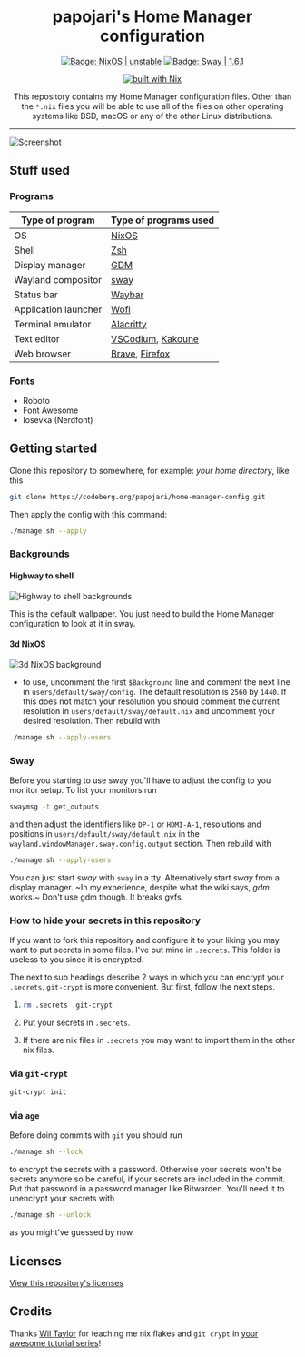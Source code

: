 <div align="center">

<h1>papojari's Home Manager configuration</h1>

<p>
  <a href="https://nixos.org/"><img src="https://img.shields.io/badge/NixOS-unstable-blue.svg?style=flat&logo=NixOS&logoColor=white" alt="Badge: NixOS | unstable"/></a>
  <a href="https://swaywm.org/"><img src="https://img.shields.io/badge/Sway-1.6.1-yellowgreen" alt="Badge: Sway | 1.6.1"/></a>

[![built with Nix](https://builtwithnix.org/badge.svg)](https://builtwithnix.org)

This repository contains my Home Manager configuration files. Other than the `*.nix` files you will be able to use all of the files on other operating systems like BSD, macOS or any of the other Linux distributions.

</div>

---

![Screenshot](screenshot.webp)

## Stuff used

### Programs

| Type of program      | Type of programs used                                                              |
| -------------------- | ---------------------------------------------------------------------------------- |
| OS                   | [NixOS](https://nixos.org/)                                                        |
| Shell                | [Zsh](https://en.wikipedia.org/wiki/Z_shell/)                                      |
| Display manager      | [GDM](https://wiki.archlinux.org/title/GDM/)                                       |
| Wayland compositor   | [sway](https://swaywm.org/)                                                        |
| Status bar           | [Waybar](https://github.com/Alexays/Waybar/)                                       |
| Application launcher | [Wofi](https://hg.sr.ht/~scoopta/wofi/)                                            |
| Terminal emulator    | [Alacritty](https://github.com/alacritty/alacritty/)                               |
| Text editor          | [VSCodium](https://vscodium.com/), [Kakoune](https://kakoune.org/)                 |
| Web browser          | [Brave](https://brave.com/), [Firefox](https://www.mozilla.org/en-US/firefox/new/) |

### Fonts

- Roboto
- Font Awesome
- Iosevka (Nerdfont)

## Getting started

Clone this repository to somewhere, for example: *your home directory*, like this

```bash
git clone https://codeberg.org/papojari/home-manager-config.git
```

Then apply the config with this command:

```bash
./manage.sh --apply
```

### Backgrounds

#### Highway to shell

![Highway to shell backgrounds](https://codeberg.org/papojari/nixos-config/raw/branch/main/backgrounds/HighwayToShell.png)

This is the default wallpaper. You just need to build the Home Manager configuration to look at it in sway.

#### 3d NixOS

![3d NixOS background](https://raw.githubusercontent.com/papojari/nixos-artwork/master/wallpapers/nix-wallpaper-3d-showcase-1920x1080.png)

- to use, uncomment the first `$Background` line and comment the next line in `users/default/sway/config`. The default resolution is `2560` by `1440`. If this does not match your resolution you should comment the current resolution in `users/default/sway/default.nix` and uncomment your desired resolution. Then rebuild with

```bash
./manage.sh --apply-users
```

### Sway

Before you starting to use sway you'll have to adjust the config to you monitor setup. To list your monitors run
```bash
swaymsg -t get_outputs
```
and then adjust the identifiers like `DP-1` or `HDMI-A-1`, resolutions and positions in `users/default/sway/default.nix` in the `wayland.windowManager.sway.config.output` section. Then rebuild with

```bash
./manage.sh --apply-users
```

You can just start *sway* with `sway` in a tty. Alternatively start *sway* from a display manager. ~In my experience, despite what the wiki says, *gdm* works.~ Don't use gdm though. It breaks gvfs.

### How to hide your secrets in this repository

If you want to fork this repository and configure it to your liking you may want to put secrets in some files. I've put mine in `.secrets`. This folder is useless to you since it is encrypted.

The next to sub headings describe 2 ways in which you can encrypt your `.secrets`. `git-crypt` is more convenient. But first, follow the next steps.

1. ```bash
   rm .secrets .git-crypt
   ```

2. Put your secrets in `.secrets`.

3. If there are nix files in `.secrets` you may want to import them in the other nix files.

### via `git-crypt`

```bash
git-crypt init
```

### via `age`

Before doing commits with `git` you should run
```bash
./manage.sh --lock
```
to encrypt the secrets with a password. Otherwise your secrets won't be secrets anymore so be careful, if your secrets are included in the commit. Put that password in a password manager like Bitwarden. You'll need it to unencrypt your secrets with
```bash
./manage.sh --unlock
```
as you might've guessed by now.

## Licenses

[View this repository's licenses](Licenses.md)

## Credits

Thanks [Wil Taylor](https://github.com/wiltaylor) for teaching me nix flakes and `git crypt` in [your awesome tutorial series](https://www.youtube.com/watch?v=QKoQ1gKJY5A&list=PL-saUBvIJzOkjAw_vOac75v-x6EzNzZq-)!

